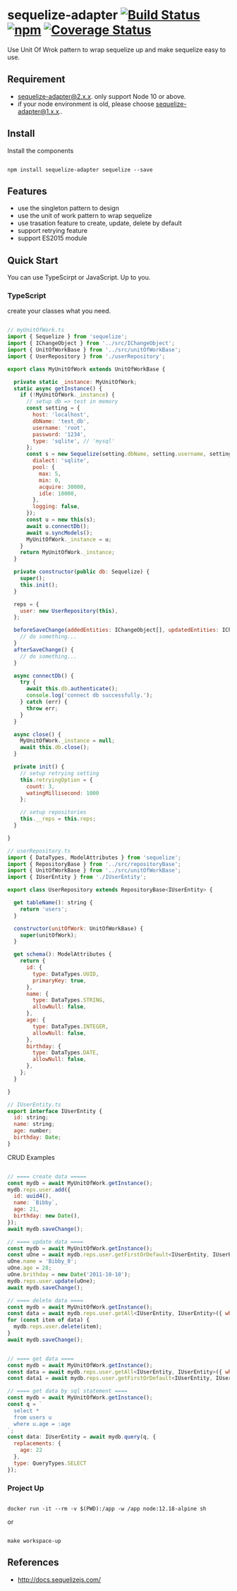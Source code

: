 # sequelize-adapter [![Build Status](https://travis-ci.org/BibbyChung/sequelize-adapter.svg?branch=master)](https://travis-ci.org/BibbyChung/sequelize-adapter) [![npm](https://img.shields.io/npm/v/sequelize-adapter.svg)](https://github.com/BibbyChung/sequelize-adapter) [![Coverage Status](https://coveralls.io/repos/github/BibbyChung/sequelize-adapter/badge.svg?branch=master)](https://coveralls.io/github/BibbyChung/sequelize-adapter?branch=master)

Use Unit Of Wrok pattern to wrap sequelize up and make sequelize easy to use.

## Requirement

- sequelize-adapter@2.x.x. only support Node 10 or above.
- if your node environment is old, please choose sequelize-adapter@1.x.x..

## Install

Install the components

```shell

npm install sequelize-adapter sequelize --save

```

## Features

- use the singleton pattern to design
- use the unit of work pattern to wrap sequelize
- use trasation feature to create, update, delete by default
- support retrying feature
- support ES2015 module

## Quick Start

You can use TypeScirpt or JavaScript. Up to you.

### TypeScript

create your classes what you need.

```javascript

// myUnitOfWork.ts
import { Sequelize } from 'sequelize';
import { IChangeObject } from '../src/IChangeObject';
import { UnitOfWorkBase } from '../src/unitOfWorkBase';
import { UserRepository } from './userRepository';

export class MyUnitOfWork extends UnitOfWorkBase {

  private static _instance: MyUnitOfWork;
  static async getInstance() {
    if (!MyUnitOfWork._instance) {
      // setup db => test in memory
      const setting = {
        host: 'localhost',
        dbName: 'test_db',
        username: 'root',
        password: '1234',
        type: 'sqlite', // 'mysql'
      };
      const s = new Sequelize(setting.dbName, setting.username, setting.password, {
        dialect: 'sqlite',
        pool: {
          max: 5,
          min: 0,
          acquire: 30000,
          idle: 10000,
        },
        logging: false,
      });
      const u = new this(s);
      await u.connectDb();
      await u.syncModels();
      MyUnitOfWork._instance = u;
    }
    return MyUnitOfWork._instance;
  }

  private constructor(public db: Sequelize) {
    super();
    this.init();
  }

  reps = {
    user: new UserRepository(this),
  };

  beforeSaveChange(addedEntities: IChangeObject[], updatedEntities: IChangeObject[], deletedEntities: IChangeObject[]) {
    // do something...
  }
  afterSaveChange() {
    // do something...
  }

  async connectDb() {
    try {
      await this.db.authenticate();
      console.log('connect db successfully.');
    } catch (err) {
      throw err;
    }
  }

  async close() {
    MyUnitOfWork._instance = null;
    await this.db.close();
  }

  private init() {
    // setup retrying setting
    this.retryingOption = {
      count: 3,
      watingMillisecond: 1000
    };

    // setup repositories
    this.__reps = this.reps;
  }

}

// userRepository.ts
import { DataTypes, ModelAttributes } from 'sequelize';
import { RepositoryBase } from '../src/repositoryBase';
import { UnitOfWorkBase } from '../src/unitOfWorkBase';
import { IUserEntity } from './IUserEntity';

export class UserRepository extends RepositoryBase<IUserEntity> {

  get tableName(): string {
    return 'users';
  }

  constructor(unitOfWork: UnitOfWorkBase) {
    super(unitOfWork);
  }

  get schema(): ModelAttributes {
    return {
      id: {
        type: DataTypes.UUID,
        primaryKey: true,
      },
      name: {
        type: DataTypes.STRING,
        allowNull: false,
      },
      age: {
        type: DataTypes.INTEGER,
        allowNull: false,
      },
      birthday: {
        type: DataTypes.DATE,
        allowNull: false,
      },
    };
  }

}

// IUserEntity.ts
export interface IUserEntity {
  id: string;
  name: string;
  age: number;
  birthday: Date;
}

```

CRUD Examples

```javascript

// ==== create data =====
const mydb = await MyUnitOfWork.getInstance();
mydb.reps.user.add({
  id: uuid4(),
  name: `Bibby`,
  age: 21,
  birthday: new Date(),
});
await mydb.saveChange();

// ==== update data ====
const mydb = await MyUnitOfWork.getInstance();
const uOne = await mydb.reps.user.getFirstOrDefault<IUserEntity, IUserEntity>({ where: {id: 'xxxxx'} });
uOne.name = 'Bibby_0';
uOne.age = 28;
uOne.brithday = new Date('2011-10-10');
mydb.reps.user.update(uOne);
await mydb.saveChange();

// ==== delete data ====
const mydb = await MyUnitOfWork.getInstance();
const data = await mydb.reps.user.getAll<IUserEntity, IUserEntity>({ where: {id: 'xxxxx'} });
for (const item of data) {
  mydb.reps.user.delete(item);
}
await mydb.saveChange();


// ==== get data ====
const mydb = await MyUnitOfWork.getInstance();
const data = await mydb.reps.user.getAll<IUserEntity, IUserEntity>({ where: {id: 'xxxxx'} });
const data1 = await mydb.reps.user.getFirstOrDefault<IUserEntity, IUserEntity>({ where: {id: 'xxxxx'} });

// ==== get data by sql statement ====
const mydb = await MyUnitOfWork.getInstance();
const q = `
  select *
  from users u
  where u.age = :age
`;
const data: IUserEntity = await mydb.query(q, {
  replacements: {
    age: 22
  },
  type: QueryTypes.SELECT
});

```

### Project Up

```shell

docker run -it --rm -v $(PWD):/app -w /app node:12.18-alpine sh

```

or

```shell

make workspace-up

```

## References

- http://docs.sequelizejs.com/
